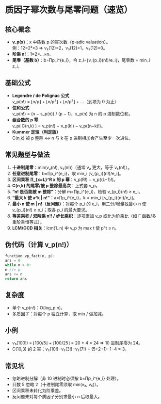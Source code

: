 # 质因子幂次数与尾零问题（速览）

## 核心概念
- **v_p(x)**：x 中质数 p 的幂次数（p-adic valuation）。  
  例：12=2²×3 ⇒ v₂(12)=2，v₃(12)=1，v₅(12)=0。
- **阶乘 n!**：1×2×…×n。
- **尾零（基数 b）**：b=∏p_i^{e_i}，令 z_i=⌊v_{p_i}(n!)/e_i⌋，尾零数 = min_i z_i。

## 基础公式
- **Legendre / de Polignac 公式**  
  v_p(n!) = ⌊n/p⌋ + ⌊n/p²⌋ + ⌊n/p³⌋ + …（到项为 0 为止）
- **位和公式**  
  v_p(n!) = (n − s_p(n)) / (p − 1)，s_p(n) 为 n 的 p 进制数位和。
- **组合数的 p 幂**  
  v_p( C(n,k) ) = v_p(n!) − v_p(k!) − v_p((n−k)!)。
- **Kummer 定理（判定版）**  
  C(n,k) 被 p 整除 ↔ n 与 k 在 p 进制相加会产生至少一次进位。

## 常见题型与做法
1. **十进制尾零**：min(v₂(n!), v₅(n!))（通常 v₂ 更大，等于 v₅(n!)）。
2. **任意进制尾零**：b=∏p_i^{e_i}，取 min_i ⌊v_{p_i}(n!)/e_i⌋。
3. **区间乘积 ∏_{x=L}^R x 的 p 幂**：v_p(R!) − v_p((L−1)!)。
4. **C(n,k) 的尾零/被 p 整除最高次**：上式套 v_p。
5. **“n! 是否能被 m 整除”**：分解 m=∏p_i^{e_i}，检验 v_{p_i}(n!) ≥ e_i。
6. **“最大 k 使 a^k | n!”**：a=∏p_i^{e_i}，k = min_i ⌊v_{p_i}(n!)/e_i⌋。
7. **最小 n 使 m | n!（反问题）**：对每个 p_i 的 e_i，用二分/增量找最小 n 使 v_{p_i}(n!) ≥ e_i；取各 p_i 的最大要求。
8. **等差乘积 / 双阶乘 n!! / 步长乘积**：逐项累加 v_p 或化为阶乘比（如 Γ 函数/多重阶乘恒等式）。
9. **LCM/GCD 相关**：lcm(1..n) 中 v_p 为 max t 使 p^t ≤ n。

## 伪代码（计算 v_p(n!)）
```c
function vp_fact(n, p):
ans = 0
while n > 0:
n //= p
ans += n
return ans
```
## 复杂度
- 单个 v_p(n!)：O(log_p n)。
- 多质因子：对每个 p 独立计算，取 min / 做加减。

## 小例
- v₅(100!) = ⌊100/5⌋ + ⌊100/25⌋ = 20 + 4 = 24 ⇒ 10 进制尾零为 24。
- C(10,3) 的 2 幂：v₂(10!)−v₂(3!)−v₂(7!) = (5+2+1)−1−4 = 3。

## 常见坑
- 忽略进制分解（非 10 进制时必须按 b=∏p_i^{e_i} 处理）。
- 只数 5 忽略 2（十进制尾零须取 min(v₂, v₅)）。
- 区间乘积未转化为阶乘差。
- 反问题未对每个质因子分别求最小 n 后取最大。
